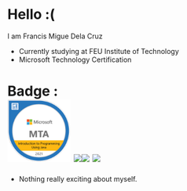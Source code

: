 # Hello :(

I am Francis Migue Dela Cruz
  - Currently studying at FEU Institute of Technology
  - Microsoft Technology Certification

# Badge : <br> <a href="https://www.youracclaim.com/badges/dac02392-38d7-4b70-bb50-34f7110c8278/public_url"><img src ="mta-introduction-to-programming-using-java-certified-2021.png" width =128px></a> <a href="https://www.youracclaim.com/badges/dac02392-38d7-4b70-bb50-34f7110c8278/public_url"><img src ="https://images.credly.com/size/680x680/images/3c4602d8-832e-4a24-b42d-00359ce746f7/ITS-Badges_Python_1200px.png" width =128px><img src ="https://images.credly.com/size/680x680/images/35985f2b-38d6-4b6f-8e63-42b17d3b5c69/DEVASC_Learning_Badge.png" width =128px></a> <a href="https://www.youracclaim.com/badges/dac02392-38d7-4b70-bb50-34f7110c8278/public_url"><img src ="https://images.credly.com/size/680x680/images/70d71df5-f3dc-4380-9b9d-f22513a70417/CCNAITN__1_.png" width =128px></a> <a href="https://www.youracclaim.com/badges/dac02392-38d7-4b70-bb50-34f7110c8278/public_url"></a>

  - Nothing really exciting about myself.
